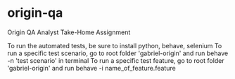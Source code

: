 # origin-qa
Origin QA Analyst Take-Home Assignment

To run the automated tests, be sure to install python, behave, selenium
To run a specific test scenario, go to root folder 'gabriel-origin' and run behave -n 'test scenario' in terminal
To run a specific test feature, go to root folder 'gabriel-origin' and run behave -i name_of_feature.feature
